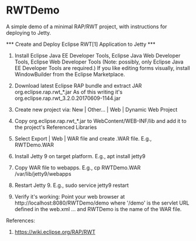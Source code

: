 # RWTDemo
A simple demo of a minimal RAP/RWT project, with instructions for deploying to Jetty. 

*** Create and Deploy Eclipse RWT[1] Application to Jetty ***

1. Install Eclipse Java EE Developer Tools, Eclipse Java Web Developer Tools, Eclipse Web Developer Tools
   (Note: possibly, only Eclipse Java EE Developer Tools are required.) If you like editing forms visually,
   install WindowBuilder from the Eclipse Marketplace.
   
2. Download latest Eclipse RAP bundle and extract JAR org.eclipse.rap.rwt_*.jar
   As of this writing it's org.eclipse.rap.rwt_3.2.0.20170609-1144.jar

3. Create new project via: New | Other... | Web | Dynamic Web Project

4. Copy org.eclipse.rap.rwt_*.jar to WebContent/WEB-INF/lib and add it to the project's
   Referenced Libraries
   
5. Select Export | Web | WAR file and create .WAR file. E.g., RWTDemo.WAR

6. Install Jetty 9 on target platform. E.g., apt install jetty9

7. Copy WAR file to webapps. E.g., cp RWTDemo.WAR /var/lib/jetty9/webapps

8. Restart Jetty 9. E.g., sudo service jetty9 restart

9. Verify it's working: Point your web browser at
   http://localhost:8080/RWTDemo/demo 
   where '/demo' is the servlet URL defined in the web.xml <servlet-mapping><url-pattern>...
   and RWTDemo is the name of the WAR file.
 
References:

1. https://wiki.eclipse.org/RAP/RWT 
